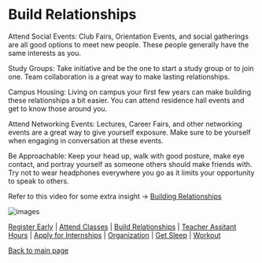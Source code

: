 # Build Relationships

Attend Social Events: Club Fairs, Orientation Events, and social gatherings are all good options to meet new people. These people generally have the same interests as you.

Study Groups: Take initiative and be the one to start a study group or to join one. Team collaboration is a great way to make lasting relationships. 

Campus Housing: Living on campus your first few years can make building these relationships a bit easier. You can attend residence hall events and get to know those around you.

Attend Networking Events: Lectures, Career Fairs, and other networking events are a great way to give yourself exposure. Make sure to be yourself when engaging in conversation at these events.

Be Approachable: Keep your head up, walk with good posture, make eye contact, and portray yourself as someone others should make friends with. Try not to wear headphones everywhere you go as it limits your opportunity to 
speak to others.

Refer to this video for some extra insight -> [Building Relationships](https://www.youtube.com/watch?v=ZGMGTbQeWSQ)
<br/>

![images](https://github.com/wardenevanMU/IT1600MarkdownFinal/assets/98150291/7d71649e-4861-4e24-b193-8e135e240b27)
<br/>

[Register Early](https://github.com/wardenevanMU/IT1600MarkdownFinal/blob/Master/Register.md) | 
[Attend Classes](https://github.com/wardenevanMU/IT1600MarkdownFinal/blob/Master/AttendClasses.md) | 
[Build Relationships](https://github.com/wardenevanMU/IT1600MarkdownFinal/blob/Master/BuildRelationships.md) |
[Teacher Assitant Hours](https://github.com/wardenevanMU/IT1600MarkdownFinal/blob/Master/TAHours.md) |
[Apply for Internships](https://github.com/wardenevanMU/IT1600MarkdownFinal/blob/Master/Internships.md) | 
[Organization](https://github.com/wardenevanMU/IT1600MarkdownFinal/blob/Master/Organization.md) | 
[Get Sleep](https://github.com/wardenevanMU/IT1600MarkdownFinal/blob/Master/Sleep.md) | 
[Workout](https://github.com/wardenevanMU/IT1600MarkdownFinal/blob/Master/Workout.md)
<br/> 

[Back to main page](https://github.com/wardenevanMU/IT1600MarkdownFinal/blob/Master/README.md)
